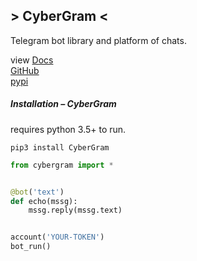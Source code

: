 ## > CyberGram <
Telegram bot library and platform of chats.  

view [Docs](https://tele.readthedocs.io)  
[GitHub](https://github.com/sr-alpha/CyberGram)  
[pypi](https://pypi.org/project/cybergram)  
##### Installation – CyberGram

requires python 3.5+ to run.

`pip3 install CyberGram`

```python 
from cybergram import *


@bot('text')
def echo(mssg):
    mssg.reply(mssg.text)


account('YOUR-TOKEN')
bot_run()

```
